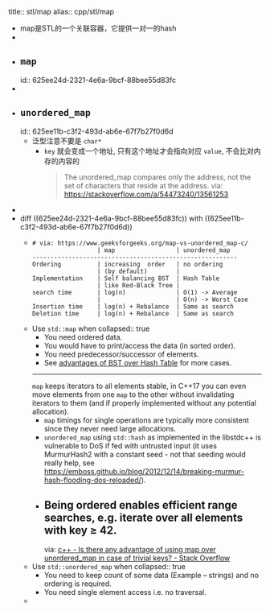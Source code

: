 title:: stl/map
alias:: cpp/stl/map
- map是STL的一个关联容器，它提供一对一的hash
-
- ## `map`
  id:: 625ee24d-2321-4e6a-9bcf-88bee55d83fc
-
- ## `unordered_map`
  id:: 625ee11b-c3f2-493d-ab6e-67f7b27f0d6d
  - 泛型注意不要是 `char*`
    - `key` 就会变成一个地址, 只有这个地址才会指向对应 `value`, 不会比对内存的内容的
      > The unordered_map compares only the address, not the set of characters that reside at the address.
      via: https://stackoverflow.com/a/54473240/13561253
-
- diff ((625ee24d-2321-4e6a-9bcf-88bee55d83fc)) with ((625ee11b-c3f2-493d-ab6e-67f7b27f0d6d))
  - ```
    # via: https://www.geeksforgeeks.org/map-vs-unordered_map-c/
                      | map                 | unordered_map
    ---------------------------------------------------------
    Ordering          | increasing  order   | no ordering
                      | (by default)        |
    Implementation    | Self balancing BST  | Hash Table
                      | like Red-Black Tree |
    search time       | log(n)              | O(1) -> Average
                      |                     | O(n) -> Worst Case
    Insertion time    | log(n) + Rebalance  | Same as search
    Deletion time     | log(n) + Rebalance  | Same as search
    ```
  - Use `std::map` when
    collapsed:: true
    - You need ordered data.
    - You would have to print/access the data (in sorted order).
    - You need predecessor/successor of elements.
    - See [advantages of BST over Hash Table](https://www.geeksforgeeks.org/advantages-of-bst-over-hash-table/) for more cases.
    - ---
      `map` keeps iterators to all elements stable, in C++17 you can even move elements from one `map` to the other without invalidating iterators to them (and if properly implemented without any potential allocation).
    - `map` timings for single operations are typically more consistent since they never need large allocations.
    - `unordered_map` using `std::hash` as implemented in the libstdc++ is vulnerable to DoS if fed with untrusted input (it uses MurmurHash2 with a constant seed - not that seeding would really help, see https://emboss.github.io/blog/2012/12/14/breaking-murmur-hash-flooding-dos-reloaded/).
    - Being ordered enables efficient range searches, e.g. iterate over all elements with key ≥ 42.
      ---
      via: [c++ - Is there any advantage of using map over unordered_map in case of trivial keys? - Stack Overflow](https://stackoverflow.com/questions/2196995/is-there-any-advantage-of-using-map-over-unordered-map-in-case-of-trivial-keys)
  - Use `std::unordered_map` when
    collapsed:: true
    - You need to keep count of some data (Example – strings) and no ordering is required.
    - You need single element access i.e. no traversal.
  -